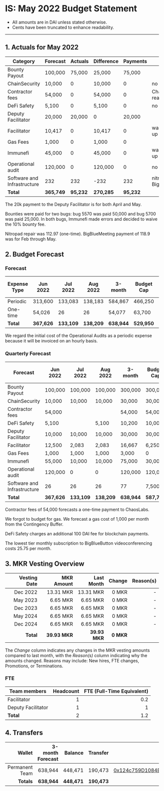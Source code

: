 # IS: May 2022 Budget Statement

* All amounts are in DAI unless stated otherwise.
* Cents have been truncated to enhance readability.

---

## 1. Actuals for May 2022

|Category                   |Forecast|Actuals|Difference|Payments|Why                     |
|---------------------------|--------|-------|----------|--------|------------------------|
|Bounty Payout              |100,000 |75,000 |25,000    |75,000  |                        |
|ChainSecurity              |10,000  |0      |10,000    |0       |no usage                |
|Contractor fees            |54,000  |0      |54,000    |0       |ChaosLabs not ready     |
|DeFi Safety                |5,100   |0      |5,100     |0       |no usage                |
|Deputy Facilitator         |20,000  |20,000 |0         |20,000  |                        |
|Facilitator                |10,417  |0      |10,417    |0       |wallet not set up       |
|Gas Fees                   |1,000   |0      |1,000     |0       |                        |
|Immunefi                   |45,000  |0      |45,000    |0       |wallet not set up       |
|Operational audit          |120,000 |0      |120,000   |0       |no usage                |
|Software and Infrastructure|232     |232    |\-232     |232     |nitropad, BigBlueMeeting|
|**Total**                      |**365,749** |**95,232** |**270,285**   |**95,232**  |                        |

The 20k payment to the Deputy Facilitator is for both April and May.

Bounties were paid for two bugs: bug 5570 was paid 50,000 and bug 5700
was paid 25,000. In both bugs, Immunefi made errors and decided to
waive the 10% bounty fee.

Nitropad repair was 112.97 (one-time). BigBlueMeeting payment of 118.9
was for Feb through May.

## 2. Budget Forecast

### Forecast

|Expense Type|Jun 2022|Jul 2022|Aug 2022|3-month|Budget Cap|Budget Cap + Buffer|
|------------|--------|--------|--------|-------|----------|-------------------|
|Periodic    |313,600 |133,083 |138,183 |584,867|466,250   |536,188            |
|One-time    |54,026  |26      |26      |54,077 |63,700    |73,255             |
|**Total**       |**367,626** |**133,109** |**138,209** |**638,944**|**529,950**   |**609,443**            |

We regard the initial cost of the Operational Audits as a periodic
expense because it will be invoiced on an hourly basis.

### Quarterly Forecast

|Forecast                   |Jun 2022|Jul 2022|Aug 2022|3-month|Budget Cap|Budget Cap + Buffer|
|---------------------------|--------|--------|--------|-------|----------|-------------------|
|Bounty Payout              |100,000 |100,000 |100,000 |300,000|300,000   |345,000            |
|ChainSecurity              |10,000  |10,000  |10,000  |30,000 |30,000    |34,500             |
|Contractor fees            |54,000  |        |        |54,000 |54,000    |62,100             |
|DeFi Safety                |5,100   |        |5,100   |10,200 |10,000    |11,500             |
|Deputy Facilitator         |10,000  |10,000  |10,000  |30,000 |30,000    |34,500             |
|Facilitator                |12,500  |2,083   |2,083   |16,667 |6,250     |7,188              |
|Gas Fees                   |1,000   |1,000   |1,000   |3,000  |0         |0                  |
|Immunefi                   |55,000  |10,000  |10,000  |75,000 |30,000    |34,500             |
|Operational audit          |120,000 |0       |0       |120,000|120,000   |138,000            |
|Software and Infrastructure|26      |26      |26      |77     |7,500     |8,625              |
|**Total**                      |**367,626** |**133,109** |**138,209** |**638,944**|**587,750**   |**675,913**            |

Contractor fees of 54,000 forecasts a one-time payment to ChaosLabs.

We forgot to budget for gas. We forecast a gas cost of 1,000 per month
from the Contingency Buffer.

DeFi Safety charges an additional 100 DAI fee for blockchain payments.

The lowest tier monthly subscription to BigBlueButton videoconferencing costs 25.75 per month.

## 3. MKR Vesting Overview

|  Vesting Date  |       MKR Amount | Last Month |        Change |      Reason(s) |
|---------------:|-----------------:|-----------:|--------------:|---------------:|
|  Dec 2022        |      13.31 MKR |  13.31 MKR |   0 MKR |      -  |
|  May 2023        |       6.65 MKR |   6.65 MKR |   0 MKR |      - |
|  Dec 2023        |       6.65 MKR |   6.65 MKR |   0 MKR |      - |
|  May 2024        |       6.65 MKR |   6.65 MKR |   0 MKR |      - |
|  Dec 2024        |       6.65 MKR |   6.65 MKR |   0 MKR |      - |
|  **Total**       | **39.93 MKR**  |**39.93 MKR**| **0 MKR** |           |

The *Change* column indicates any changes in the MKR vesting amounts compared to last month, with the *Reason(s)* column indicating why the amounts changed. Reasons may include: New hires, FTE changes, Promotions, or Terminations.

### FTE

| Team members              |Headcount|FTE (Full-Time Equivalent)|
|---------------------------|--------:|-------------------------:|
| Facilitator               |1        |0.2                       |
| Deputy Facilitator        |1        |1                         |
| **Total**                 |2        |1.2                       |

## 4. Transfers

|  Wallet | 3-month Forecast    | Balance |      Transfer |                Multi-sig Address |
|--------:|---------------------:|-------:|--------------:|---------------------------------:|
| Permanent Team |  638,944    | 448,471      | 190,473 | [0x124c759D1084E67B19a206ab85c4527Fab26c342](https://gnosis-safe.io/app/#/safes/0x124c759D1084E67B19a206ab85c4527Fab26c342) |
| **Totals**     | **638,944** | **448,471**  | **190,473** | |
